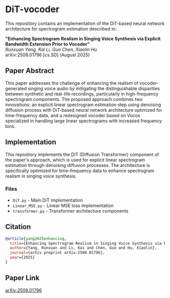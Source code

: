 # DiT-vocoder

This repository contains an implementation of the DiT-based neural network architecture for spectrogram estimation described in:

**"Enhancing Spectrogram Realism in Singing Voice Synthesis via Explicit Bandwidth Extension Prior to Vocoder"**  
*Runxuan Yang, Kai Li, Guo Chen, Xiaolin Hu*  
arXiv:2508.01796 [cs.SD] (August 2025)

## Paper Abstract

This paper addresses the challenge of enhancing the realism of vocoder-generated singing voice audio by mitigating the distinguishable disparities between synthetic and real-life recordings, particularly in high-frequency spectrogram components. The proposed approach combines two innovations: an explicit linear spectrogram estimation step using denoising diffusion process with DiT-based neural network architecture optimized for time-frequency data, and a redesigned vocoder based on Vocos specialized in handling large linear spectrograms with increased frequency bins.

## Implementation

This repository implements the DiT (Diffusion Transformer) component of the paper's approach, which is used for explicit linear spectrogram estimation through denoising diffusion processes. The architecture is specifically optimized for time-frequency data to enhance spectrogram realism in singing voice synthesis.

### Files

- `DiT.py` - Main DiT implementation
- `Linear_MSE.py` - Linear MSE loss implementation
- `transformer.py` - Transformer architecture components

## Citation

```bibtex
@article{yang2025enhancing,
  title={Enhancing Spectrogram Realism in Singing Voice Synthesis via Explicit Bandwidth Extension Prior to Vocoder},
  author={Yang, Runxuan and Li, Kai and Chen, Guo and Hu, Xiaolin},
  journal={arXiv preprint arXiv:2508.01796},
  year={2025}
}
```

## Paper Link

[arXiv:2508.01796](https://arxiv.org/abs/2508.01796)
